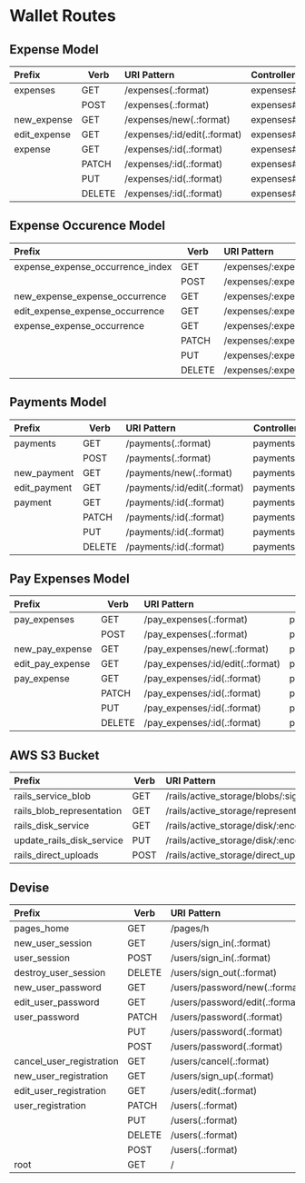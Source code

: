 # Wallet Routes

## Expense Model

| Prefix       | Verb   | URI Pattern                  | Controller#Action |
| :----------- | ------ | :--------------------------- | ----------------- |
| expenses     | GET    | /expenses(.:format)          | expenses#index    |
|              | POST   | /expenses(.:format)          | expenses#create   |
| new_expense  | GET    | /expenses/new(.:format)      | expenses#new      |
| edit_expense | GET    | /expenses/:id/edit(.:format) | expenses#edit     |
| expense      | GET    | /expenses/:id(.:format)      | expenses#show     |
|              | PATCH  | /expenses/:id(.:format)      | expenses#update   |
|              | PUT    | /expenses/:id(.:format)      | expenses#update   |
|              | DELETE | /expenses/:id(.:format)      | expenses#destroy  |

## Expense Occurence Model

| Prefix                           | Verb   | URI Pattern                                                 | Controller#Action          |
| :------------------------------- | ------ | :---------------------------------------------------------- | -------------------------- |
| expense_expense_occurrence_index | GET    | /expenses/:expense_id/expense_occurrence(.:format)          | expense_occurrence#index   |
|                                  | POST   | /expenses/:expense_id/expense_occurrence(.:format)          | expense_occurrence#create  |
| new_expense_expense_occurrence   | GET    | /expenses/:expense_id/expense_occurrence/new(.:format)      | expense_occurrence#new     |
| edit_expense_expense_occurrence  | GET    | /expenses/:expense_id/expense_occurrence/:id/edit(.:format) | expense_occurrence#edit    |
| expense_expense_occurrence       | GET    | /expenses/:expense_id/expense_occurrence/:id(.:format)      | expense_occurrence#show    |
|                                  | PATCH  | /expenses/:expense_id/expense_occurrence/:id(.:format)      | expense_occurrence#update  |
|                                  | PUT    | /expenses/:expense_id/expense_occurrence/:id(.:format)      | expense_occurrence#update  |
|                                  | DELETE | /expenses/:expense_id/expense_occurrence/:id(.:format)      | expense_occurrence#destroy |

## Payments Model

| Prefix       | Verb   | URI Pattern                  | Controller#Action |
| :----------- | ------ | :--------------------------- | ----------------- |
| payments     | GET    | /payments(.:format)          | payments#index    |
|              | POST   | /payments(.:format)          | payments#create   |
| new_payment  | GET    | /payments/new(.:format)      | payments#new      |
| edit_payment | GET    | /payments/:id/edit(.:format) | payments#edit     |
| payment      | GET    | /payments/:id(.:format)      | payments#show     |
|              | PATCH  | /payments/:id(.:format)      | payments#update   |
|              | PUT    | /payments/:id(.:format)      | payments#update   |
|              | DELETE | /payments/:id(.:format)      | payments#destroy  |

## Pay Expenses Model

| Prefix           | Verb   | URI Pattern                      | Controller#Action    |
| :--------------- | ------ | :------------------------------- | -------------------- |
| pay_expenses     | GET    | /pay_expenses(.:format)          | pay_expenses#index   |
|                  | POST   | /pay_expenses(.:format)          | pay_expenses#create  |
| new_pay_expense  | GET    | /pay_expenses/new(.:format)      | pay_expenses#new     |
| edit_pay_expense | GET    | /pay_expenses/:id/edit(.:format) | pay_expenses#edit    |
| pay_expense      | GET    | /pay_expenses/:id(.:format)      | pay_expenses#show    |
|                  | PATCH  | /pay_expenses/:id(.:format)      | pay_expenses#update  |
|                  | PUT    | /pay_expenses/:id(.:format)      | pay_expenses#update  |
|                  | DELETE | /pay_expenses/:id(.:format)      | pay_expenses#destroy |

## AWS S3 Bucket

| Prefix                    | Verb | URI Pattern                                                                              | Controller#Action                   |
| :------------------------ | ---- | :--------------------------------------------------------------------------------------- | ----------------------------------- |
| rails_service_blob        | GET  | /rails/active_storage/blobs/:signed_id/*filename(.:format)                               | active_storage/blobs#show           |
| rails_blob_representation | GET  | /rails/active_storage/representations/:signed_blob_id/:variation_key/*filename(.:format) | active_storage/representations#show |
| rails_disk_service        | GET  | /rails/active_storage/disk/:encoded_key/*filename(.:format)                              | active_storage/disk#show            |
| update_rails_disk_service | PUT  | /rails/active_storage/disk/:encoded_token(.:format)                                      | active_storage/disk#update          |
| rails_direct_uploads      | POST | /rails/active_storage/direct_uploads(.:format)                                           | active_storagedirect_uploads#create |

## Devise

| Prefix                   | Verb   | URI Pattern                    | Controller#Action            |
| :----------------------- | ------ | :----------------------------- | ---------------------------- |
| pages_home               | GET    | /pages/h                       | ome(.:format)                | pages#home |
| new_user_session         | GET    | /users/sign_in(.:format)       | devise/sessions#new          |
| user_session             | POST   | /users/sign_in(.:format)       | devise/sessions#create       |
| destroy_user_session     | DELETE | /users/sign_out(.:format)      | devise/sessions#destroy      |
| new_user_password        | GET    | /users/password/new(.:format)  | devise/passwords#new         |
| edit_user_password       | GET    | /users/password/edit(.:format) | devise/passwords#edit        |
| user_password            | PATCH  | /users/password(.:format)      | devise/passwords#update      |
|                          | PUT    | /users/password(.:format)      | devise/passwords#update      |
|                          | POST   | /users/password(.:format)      | devise/passwords#create      |
| cancel_user_registration | GET    | /users/cancel(.:format)        | devise/registrations#cancel  |
| new_user_registration    | GET    | /users/sign_up(.:format)       | devise/registrations#new     |
| edit_user_registration   | GET    | /users/edit(.:format)          | devise/registrations#edit    |
| user_registration        | PATCH  | /users(.:format)               | devise/registrations#update  |
|                          | PUT    | /users(.:format)               | devise/registrations#update  |
|                          | DELETE | /users(.:format)               | devise/registrations#destroy |
|                          | POST   | /users(.:format)               | devise/registrations#create  |
| root                     | GET    | /                              | pages#home                   |
